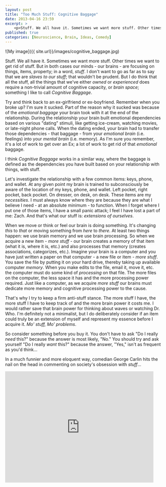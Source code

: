 ```yaml
---
layout: post
title: "Too Much Stuff: Cognitive Baggage"
date: 2013-04-16 23:59
excerpt: >
    <p>Stuff. We all have it. Sometimes we want more stuff. Other times we want to get rid of stuff. But in both cases our minds - our brains - are focusing on things, items, property; in a word, <i>stuff</i>.</p>
published: true
categories: [Neuroscience, Brain, Ideas, Comedy]
---
```


![My image]({{ site.url}}/images/cognitive_baggage.jpg) 

Stuff. We all have it. Sometimes we want more stuff. Other times we want to get rid of stuff. But in both cases our minds - our brains - are focusing on things, items, property; in a word, _stuff_. I don't want to go as far as to say that we are _slaves to our stuff_; that wouldn't be prudent. But I do think that all the stuff, all the things that we've either _owned_ or _experienced_ does require a non-trivial amount of cognitive capacity, or _brain space_; something I like to call _Cognitive Baggage_. 

Try and think back to an ex-girlfriend or ex-boyfriend. Remember when you broke up? I'm sure it sucked. Part of the reason why it sucked was because of the _emotional baggage_ your brain took with it at the end of the relationship. During the relationship your brain built emotional dependencies based on various "dating" stimuli, like getting ice-cream, watching movies, or late-night phone calls. When the dating ended, your brain had to transfer those dependencies - that baggage - from your _emotional brain_ (i.e. feelings) into your _mental brain_ (i.e. memory). As I'm sure you remember, it's a lot of work to get over an Ex; a lot of work to get rid of that _emotional_ baggage. 

I think _Cognitive Baggage_ works in a similar way, where the baggage is defined as the dependencies you have built based on your relationship with things, with stuff. 

<!-- more -->

Let's investigate the relationship with a few common items: keys, phone, and wallet. At any given point my brain is trained to subconsciously be aware of the location of my keys, phone, and wallet. Left pocket, right pocket, back pocket. On dresser, on desk, on desk. These items are my _necessities_. I must always know where they are because they are what I believe I need - at an absolute minimum - to function. When I forget where I put one of those items, I have a small panic attack; I feel I have lost a part of me: Zach. And that's what our stuff is: _extensions of ourselves_. 

When we move or think or feel our brain is doing something. It's changing _this_ to _that_ or moving something from _here_ to _there_. At least two things happen: we use brain memory and we use brain processing. So when we acquire a new item - _more stuff_ - our brain creates a memory of that item (what it is, where it is, etc.) and also processes that memory (creates associations, categorizes, etc.). Imagine your brain is a computer and you have just written a paper on that computer - a new file or item - _more stuff_. You save the file by putting it on your hard drive, thereby taking up available computer _memory_. When you make edits to the file, email it, move it, etc. the computer must do some kind of _processing_ on that file. The more files on the computer, the less space it has and the more processing power required. Just like a computer, as we acquire _more stuff_ our brains must dedicate more memory and cognitive processing power to the cause.

That's why I try to keep a firm anti-stuff stance. The more stuff I have, the more stuff I have to keep track of and the more brain power it costs me. I would rather save that brain power for thinking about waves or watching Dr. Who. I'm definitely not a minimalist, but I do deliberately consider if an item could truly be an extension of myself and represent my essence before I acquire it. _Mo' stuff, Mo' problems_.

So consider something before you buy it. You don't have to ask "Do I really _need_ this?" because the answer is most likely, "No." You should try and ask yourself "Do I really _want_ this?" because the answer, "Yes," isn't as frequent as you'd think...

In a much funnier and more eloquent way, comedian George Carlin hits the nail on the head in commenting on society's obsession with _stuff_...

<iframe width="480" height="360" src="http://www.youtube.com/embed/JLoge6QzcGY?rel=0" frameborder="0" allowfullscreen></iframe>
